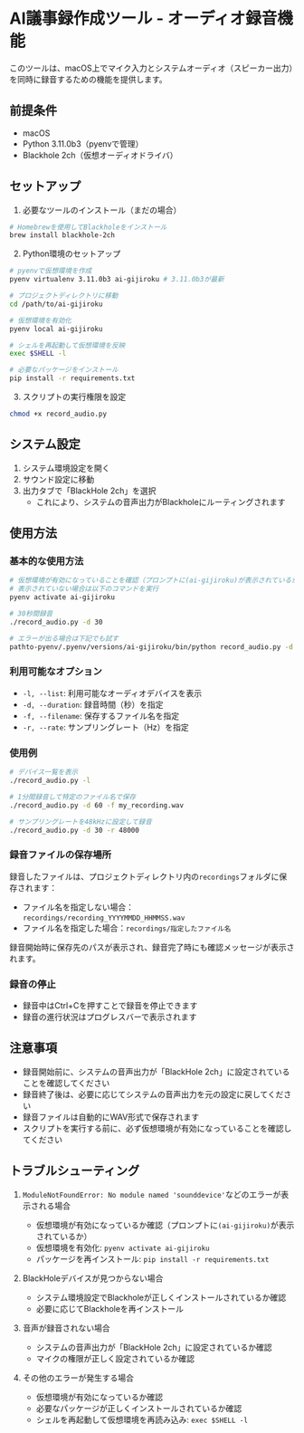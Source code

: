 # AI議事録作成ツール - オーディオ録音機能

このツールは、macOS上でマイク入力とシステムオーディオ（スピーカー出力）を同時に録音するための機能を提供します。

## 前提条件

- macOS
- Python 3.11.0b3（pyenvで管理）
- Blackhole 2ch（仮想オーディオドライバ）

## セットアップ

1. 必要なツールのインストール（まだの場合）

```bash
# Homebrewを使用してBlackholeをインストール
brew install blackhole-2ch
```

2. Python環境のセットアップ

```bash
# pyenvで仮想環境を作成
pyenv virtualenv 3.11.0b3 ai-gijiroku # 3.11.0b3が最新

# プロジェクトディレクトリに移動
cd /path/to/ai-gijiroku

# 仮想環境を有効化
pyenv local ai-gijiroku

# シェルを再起動して仮想環境を反映
exec $SHELL -l

# 必要なパッケージをインストール
pip install -r requirements.txt
```

3. スクリプトの実行権限を設定

```bash
chmod +x record_audio.py
```

## システム設定

1. システム環境設定を開く
2. サウンド設定に移動
3. 出力タブで「BlackHole 2ch」を選択
   - これにより、システムの音声出力がBlackholeにルーティングされます

## 使用方法

### 基本的な使用方法

```bash
# 仮想環境が有効になっていることを確認（プロンプトに(ai-gijiroku)が表示されているか確認）
# 表示されていない場合は以下のコマンドを実行
pyenv activate ai-gijiroku

# 30秒間録音
./record_audio.py -d 30

# エラーが出る場合は下記でも試す
pathto-pyenv/.pyenv/versions/ai-gijiroku/bin/python record_audio.py -d 10
```

### 利用可能なオプション

- `-l, --list`: 利用可能なオーディオデバイスを表示
- `-d, --duration`: 録音時間（秒）を指定
- `-f, --filename`: 保存するファイル名を指定
- `-r, --rate`: サンプリングレート（Hz）を指定

### 使用例

```bash
# デバイス一覧を表示
./record_audio.py -l

# 1分間録音して特定のファイル名で保存
./record_audio.py -d 60 -f my_recording.wav

# サンプリングレートを48kHzに設定して録音
./record_audio.py -d 30 -r 48000
```

### 録音ファイルの保存場所

録音したファイルは、プロジェクトディレクトリ内の`recordings`フォルダに保存されます：

- ファイル名を指定しない場合：`recordings/recording_YYYYMMDD_HHMMSS.wav`
- ファイル名を指定した場合：`recordings/指定したファイル名`

録音開始時に保存先のパスが表示され、録音完了時にも確認メッセージが表示されます。

### 録音の停止

- 録音中はCtrl+Cを押すことで録音を停止できます
- 録音の進行状況はプログレスバーで表示されます

## 注意事項

- 録音開始前に、システムの音声出力が「BlackHole 2ch」に設定されていることを確認してください
- 録音終了後は、必要に応じてシステムの音声出力を元の設定に戻してください
- 録音ファイルは自動的にWAV形式で保存されます
- スクリプトを実行する前に、必ず仮想環境が有効になっていることを確認してください

## トラブルシューティング

1. `ModuleNotFoundError: No module named 'sounddevice'`などのエラーが表示される場合
   - 仮想環境が有効になっているか確認（プロンプトに`(ai-gijiroku)`が表示されているか）
   - 仮想環境を有効化: `pyenv activate ai-gijiroku`
   - パッケージを再インストール: `pip install -r requirements.txt`

2. BlackHoleデバイスが見つからない場合
   - システム環境設定でBlackholeが正しくインストールされているか確認
   - 必要に応じてBlackholeを再インストール

3. 音声が録音されない場合
   - システムの音声出力が「BlackHole 2ch」に設定されているか確認
   - マイクの権限が正しく設定されているか確認

4. その他のエラーが発生する場合
   - 仮想環境が有効になっているか確認
   - 必要なパッケージが正しくインストールされているか確認
   - シェルを再起動して仮想環境を再読み込み: `exec $SHELL -l`